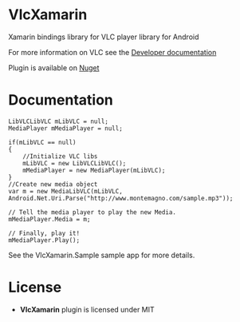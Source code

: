 # VlcXamarin

Xamarin bindings library for VLC player library for Android

For more information on VLC see the [Developer documentation](https://github.com/mrmaffen/vlc-android-sdk)

Plugin is available on [Nuget](https://www.nuget.org/packages/Xam.Plugins.Android.VlcXamarin/)

Documentation
=============

    LibVLCLibVLC mLibVLC = null;
    MediaPlayer mMediaPlayer = null;
    
    if(mLibVLC == null)
    {
        //Initialize VLC libs
        mLibVLC = new LibVLCLibVLC();
        mMediaPlayer = new MediaPlayer(mLibVLC);
    }
    //Create new media object
    var m = new MediaLibVLC(mLibVLC, Android.Net.Uri.Parse("http://www.montemagno.com/sample.mp3"));

    // Tell the media player to play the new Media.
    mMediaPlayer.Media = m;

    // Finally, play it!
    mMediaPlayer.Play();

See the VlcXamarin.Sample sample app for more details.

License
=======

- **VlcXamarin** plugin is licensed under MIT
